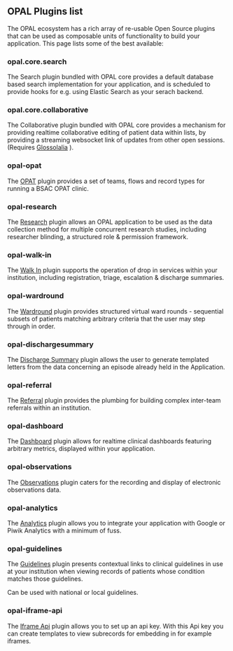 ## OPAL Plugins list

The OPAL ecosystem has a rich array of re-usable Open Source plugins that can be used as composable
units of functionality to build your application. This page lists some of the best available:

### opal.core.search

The Search plugin bundled with OPAL core provides a default database based search implementation
for your application, and is scheduled to provide hooks for e.g. using Elastic Search as your
serach backend.

### opal.core.collaborative

The Collaborative plugin bundled with OPAL core provides a mechanism for providing realtime
collaborative editing of patient data within lists, by providing a streaming websocket link
of updates from other open sessions. (Requires [Glossolalia](https://github.com/openhealthcare/glossolalia) ).

### opal-opat

The [OPAT](https://github.com/openhealthcare/opal-opat) plugin provides a set of teams, flows
and record types for running a BSAC OPAT clinic.

### opal-research

The [Research](https://github.com/openhealthcare/opal-research) plugin allows an OPAL application to be used as the
data collection method for multiple concurrent research studies, including researcher blinding, a
structured role & permission framework.

### opal-walk-in

The [Walk In](https://github.com/openhealthcare/opal-walk-in) plugin supports the operation of
drop in services within your institution, including registration, triage, escalation &
discharge summaries.

### opal-wardround

The [Wardround](https://github.com/openhealthcare/opal-wardround) plugin provides structured virtual
ward rounds - sequential subsets of patients matching arbitrary criteria that the user may step
through in order.

### opal-dischargesummary

The [Discharge Summary](https://github.com/openhealthcare/opal-dischargesummary) plugin allows the
user to generate templated letters from the data concerning an episode already held in the Application.

### opal-referral

The [Referral](https://github.com/openhealthcare/opal-referral) plugin provides the plumbing for
building complex inter-team referrals within an institution.

### opal-dashboard

The [Dashboard](https://github.com/openhealthcare/opal-dashboard) plugin allows for realtime clinical
dashboards featuring arbitrary metrics, displayed within your application.

### opal-observations

The [Observations](https://github.com/openhealthcare/opal-observations) plugin caters for the recording and
display of electronic observations data.

### opal-analytics

The [Analytics](https://github.com/openhealthcare/opal-analytics) plugin allows you to integrate
your application with Google or Piwik Analytics with a minimum of fuss.

### opal-guidelines

The [Guidelines](https://github.com/openhealthcare/opal-guidelines) plugin presents contextual links to clinical
guidelines in use at your institution when viewing records of patients whose condition matches those guidelines.

Can be used with national or local guidelines.

### opal-iframe-api

The [Iframe Api](https://github.com/openhealthcare/opal-iframe-api) plugin allows you to set up an api key. With this Api key you can create templates to view subrecords for embedding in for example iframes.
